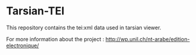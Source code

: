 # Tarsian-TEI

This repository contains the tei:xml data used in tarsian viewer.

For more information about the project : http://wp.unil.ch/nt-arabe/edition-electronique/


